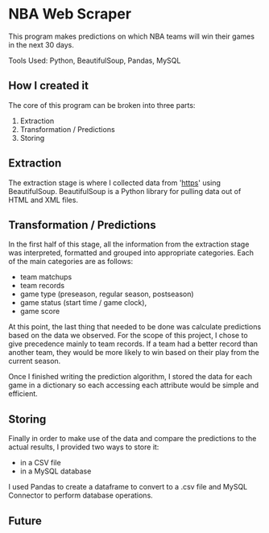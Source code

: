 # NBA Web Scraper

This program makes predictions on which NBA teams will win their games in the next 30 days.

Tools Used: Python, BeautifulSoup, Pandas, MySQL

## How I created it
The core of this program can be broken into three parts:
1) Extraction
2) Transformation / Predictions
3) Storing

## Extraction
The extraction stage is where I collected data from '[https](https://www.nba.com/games)' using BeautifulSoup. BeautifulSoup
is a Python library for pulling data out of HTML and XML files.

## Transformation / Predictions
In the first half of this stage, all the information from the extraction stage was interpreted, formatted and grouped into
appropriate categories. Each of the main categories are as follows:
- team matchups
- team records
- game type (preseason, regular season, postseason)
- game status (start time / game clock),
- game score

At this point, the last thing that needed to be done was calculate predictions based on the data we observed. For the scope of this
project, I chose to give precedence mainly to team records. If a team had a better record than another team, they would be more likely
to win based on their play from the current season.

Once I finished writing the prediction algorithm, I stored the data for each game in a dictionary so each accessing each attribute would 
be simple and efficient. 

## Storing
Finally in order to make use of the data and compare the predictions to the actual results, I provided two ways to store it:
- in a CSV file
- in a MySQL database

I used Pandas to create a dataframe to convert to a .csv file and MySQL Connector to perform database operations.

## Future



